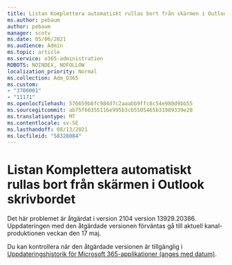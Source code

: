 ```yaml
---
title: Listan Komplettera automatiskt rullas bort från skärmen i Outlook skrivbordet
ms.author: pebaum
author: pebaum
manager: scotv
ms.date: 05/06/2021
ms.audience: Admin
ms.topic: article
ms.service: o365-administration
ROBOTS: NOINDEX, NOFOLLOW
localization_priority: Normal
ms.collection: Adm_O365
ms.custom:
- "3700001"
- "11171"
ms.openlocfilehash: 576659b8fc984d7c2aaabb9ffc8c54e980d9bb55
ms.sourcegitcommit: ab75f66355116e995b3cb5505465b31989339e28
ms.translationtype: MT
ms.contentlocale: sv-SE
ms.lasthandoff: 08/13/2021
ms.locfileid: "58328084"
---
```

# <a name="autocomplete-list-scrolls-off-the-screen-in-outlook-desktop"></a>Listan Komplettera automatiskt rullas bort från skärmen i Outlook skrivbordet

Det här problemet är åtgärdat i version 2104 version 13929.20386. Uppdateringen med den åtgärdade versionen förväntas gå till aktuell kanal-produktionen veckan den 17 maj. 

Du kan kontrollera när den åtgärdade versionen är tillgänglig i [Uppdateringshistorik för Microsoft 365-applikationer (anges med datum)](https://docs.microsoft.com/officeupdates/update-history-microsoft365-apps-by-date).